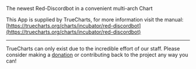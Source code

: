The newest Red-Discordbot in a convenient multi-arch Chart 

This App is supplied by TrueCharts, for more information visit the manual: [https://truecharts.org/charts/incubator/red-discordbot](https://truecharts.org/charts/incubator/red-discordbot)

---

TrueCharts can only exist due to the incredible effort of our staff.
Please consider making a [donation](https://truecharts.org/sponsor) or contributing back to the project any way you can!
